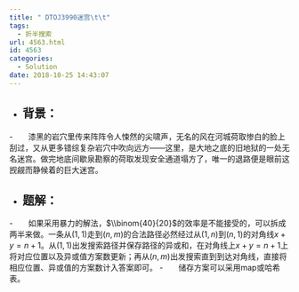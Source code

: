 ```yaml
---
title: " DTOJ3990迷宫\t\t"
tags:
  - 折半搜索
url: 4563.html
id: 4563
categories:
  - Solution
date: 2018-10-25 14:43:07
---
```


*   背景：
    ---
    

\-       漆黑的岩穴里传来阵阵令人悚然的尖啸声，无名的风在河城荷取惨白的脸上刮过，又从更多错综复杂岩穴中吹向远方——这里，是大地之底的旧地狱的一处无名迷宫。做完地底间歇泉勘察的荷取发现安全通道塌方了，唯一的退路便是眼前这觊觎而静候着的巨大迷宫。

*   题解：
    ---
    

\-       如果采用暴力的解法，$\\binom{40}{20}$的效率是不能接受的，可以拆成两半来做。一条从$(1,1)$走到$(n,m)$的合法路径必然经过从$(1,n)$到$(n,1)$的对角线$x+y=n+1$。从$(1,1)$出发搜索路径并保存路径的异或和，在对角线上$x+y=n+1$上将对应位置以及异或值方案数更新；再从$(n,m)$出发搜索直到到达对角线，直接将相应位置、异或值的方案数计入答案即可。 -       储存方案可以采用map或哈希表。